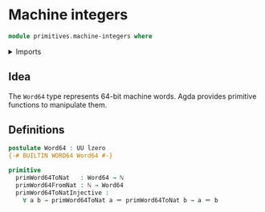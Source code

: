 # Machine integers

```agda
module primitives.machine-integers where
```

<details><summary>Imports</summary>

```agda
open import elementary-number-theory.natural-numbers

open import foundation.identity-types
open import foundation.universe-levels
```

</details>

## Idea

The `Word64` type represents 64-bit machine words. Agda provides primitive
functions to manipulate them.

## Definitions

```agda
postulate Word64 : UU lzero
{-# BUILTIN WORD64 Word64 #-}

primitive
  primWord64ToNat   : Word64 → ℕ
  primWord64FromNat : ℕ → Word64
  primWord64ToNatInjective :
    ∀ a b → primWord64ToNat a ＝ primWord64ToNat b → a ＝ b
```
